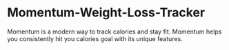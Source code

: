 # Momentum-Weight-Loss-Tracker

Momentum is a modern way to track calories and stay fit. Momentum helps you consistently hit you calories goal with its unique features.
